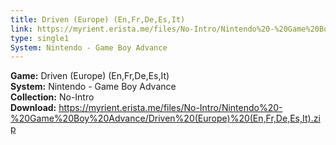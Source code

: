```yaml
---
title: Driven (Europe) (En,Fr,De,Es,It)
link: https://myrient.erista.me/files/No-Intro/Nintendo%20-%20Game%20Boy%20Advance/Driven%20(Europe)%20(En,Fr,De,Es,It).zip
type: single1
System: Nintendo - Game Boy Advance
---
```

<b>Game:</b> Driven (Europe) (En,Fr,De,Es,It)<br>
<b>System:</b> Nintendo - Game Boy Advance<br>
<b>Collection:</b> No-Intro<br>
<b>Download:</b> https://myrient.erista.me/files/No-Intro/Nintendo%20-%20Game%20Boy%20Advance/Driven%20(Europe)%20(En,Fr,De,Es,It).zip